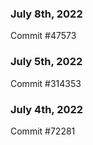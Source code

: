### July 8th, 2022

Commit #47573

### July 5th, 2022

Commit #314353


### July 4th, 2022

Commit #72281
